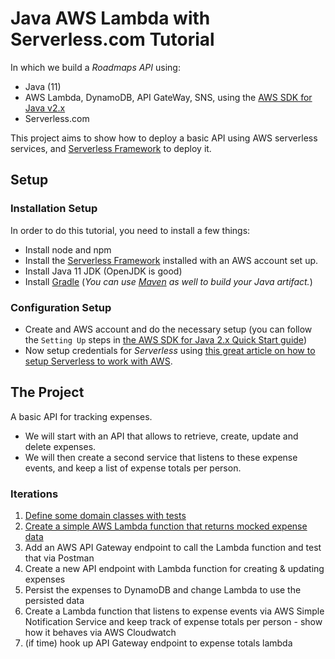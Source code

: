 # Java AWS Lambda with Serverless.com Tutorial

In which we build a *Roadmaps API* using:

* Java (11)
* AWS Lambda, DynamoDB, API GateWay, SNS, using the [AWS SDK for Java v2.x](https://docs.aws.amazon.com/sdk-for-java/latest/developer-guide/home.html) 
* Serverless.com

This project aims to show how to deploy a basic API using AWS serverless services, and [Serverless Framework](https://serverless.com) to deploy it.

## Setup

### Installation Setup

In order to do this tutorial, you need to install a few things:

* Install node and npm
* Install the [Serverless Framework](https://serverless.com) installed with an AWS account set up.
* Install Java 11 JDK (OpenJDK is good)
* Install [Gradle](http://gradle.org) (_You can use [Maven](https://maven.org) as well to build your Java artifact._)

### Configuration Setup

* Create and AWS account and do the necessary setup (you can follow the `Setting Up` steps in [the AWS SDK for Java 2.x Quick Start guide](https://docs.aws.amazon.com/sdk-for-java/latest/developer-guide/get-started.html))
* Now setup credentials for *Serverless* using [this great article on how to setup Serverless to work with AWS](https://serverless.com/framework/docs/providers/aws/guide/credentials/).

## The Project

A basic API for tracking expenses.

* We will start with an API that allows to retrieve, create, update and delete expenses.
* We will then create a second service that listens to these expense events, and keep a list of expense totals per person. 

### Iterations

1. [Define some domain classes with tests](expenses-1)
2. [Create a simple AWS Lambda function that returns mocked expense data](expenses-2)
3. Add an AWS API Gateway endpoint to call the Lambda function and test that via Postman
4. Create a new API endpoint with Lambda function for creating & updating expenses
5. Persist the expenses to DynamoDB and change Lambda to use the persisted data
6. Create a Lambda function that listens to expense events via AWS Simple Notification Service and keep track of expense totals per person - show how it behaves via AWS Cloudwatch
7. (if time) hook up API Gateway endpoint to expense totals lambda
